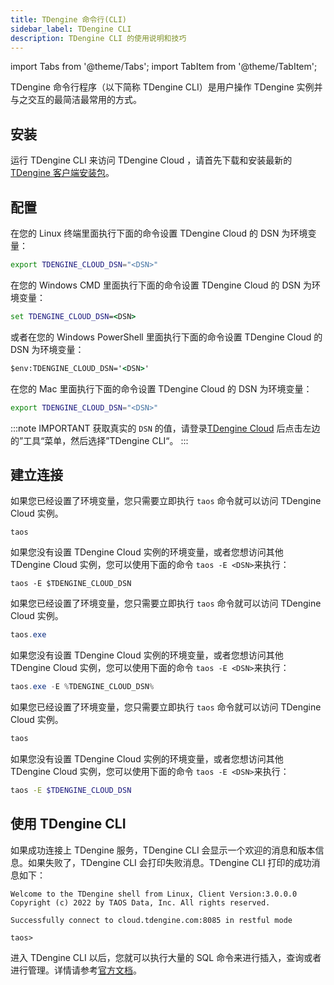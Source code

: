 ```yaml
---
title: TDengine 命令行(CLI)
sidebar_label: TDengine CLI
description: TDengine CLI 的使用说明和技巧
---
```


<!-- exclude -->

import Tabs from '@theme/Tabs';
import TabItem from '@theme/TabItem';

<!-- exclude-end -->

TDengine 命令行程序（以下简称 TDengine CLI）是用户操作 TDengine 实例并与之交互的最简洁最常用的方式。

## 安装

运行 TDengine CLI 来访问 TDengine Cloud ，请首先下载和安装最新的 [TDengine 客户端安装包](https://docs.taosdata.com/releases/tdengine/)。

## 配置

<Tabs defaultValue="linux" groupId="sys">
<TabItem value="linux" label="在Linux上面配置">

在您的 Linux 终端里面执行下面的命令设置 TDengine Cloud 的 DSN 为环境变量：

```bash
export TDENGINE_CLOUD_DSN="<DSN>"
```

</TabItem>
<TabItem value="windows" label="Config on Windows (beta)" groupId="sys">

在您的 Windows CMD 里面执行下面的命令设置 TDengine Cloud 的 DSN 为环境变量：

```cmd
set TDENGINE_CLOUD_DSN=<DSN>
```

或者在您的 Windows PowerShell 里面执行下面的命令设置 TDengine Cloud 的 DSN 为环境变量：

```cmd
$env:TDENGINE_CLOUD_DSN='<DSN>'
```

</TabItem>
<TabItem value="mac" label="Config on Mac (beta)" groupId="sys">

在您的 Mac 里面执行下面的命令设置 TDengine Cloud 的 DSN 为环境变量：

```bash
export TDENGINE_CLOUD_DSN="<DSN>"
```

</TabItem>
</Tabs>

<!-- exclude -->

:::note IMPORTANT
获取真实的 `DSN` 的值，请登录[TDengine Cloud](https://cloud.taosdata.com) 后点击左边的”工具“菜单，然后选择”TDengine CLI“。
:::

<!-- exclude-end -->

## 建立连接

<Tabs defaultValue="linux" groupId="sys">
<TabItem value="linux" label="在 Linux 上面建立连接">

如果您已经设置了环境变量，您只需要立即执行 `taos` 命令就可以访问 TDengine Cloud 实例。

```
taos
```

如果您没有设置 TDengine Cloud 实例的环境变量，或者您想访问其他 TDengine Cloud 实例，您可以使用下面的命令 `taos -E <DSN>`来执行：

```
taos -E $TDENGINE_CLOUD_DSN
```

</TabItem>
<TabItem value="windows" label="在 Windows 上面建立连接 (测试版本)">

如果您已经设置了环境变量，您只需要立即执行 `taos` 命令就可以访问 TDengine Cloud 实例。

```powershell
taos.exe
```

如果您没有设置 TDengine Cloud 实例的环境变量，或者您想访问其他 TDengine Cloud 实例，您可以使用下面的命令 `taos -E <DSN>`来执行：

```powershell
taos.exe -E %TDENGINE_CLOUD_DSN%
```

</TabItem>
<TabItem value="mac" label="在 Mac 上面建立连接 (测试版本)">

如果您已经设置了环境变量，您只需要立即执行 `taos` 命令就可以访问 TDengine Cloud 实例。

```bash
taos
```

如果您没有设置 TDengine Cloud 实例的环境变量，或者您想访问其他 TDengine Cloud 实例，您可以使用下面的命令 `taos -E <DSN>`来执行：

```bash
taos -E $TDENGINE_CLOUD_DSN
```

</TabItem>
</Tabs>

## 使用 TDengine CLI

如果成功连接上 TDengine 服务，TDengine CLI 会显示一个欢迎的消息和版本信息。如果失败了，TDengine CLI 会打印失败消息。TDengine CLI 打印的成功消息如下：

```text
Welcome to the TDengine shell from Linux, Client Version:3.0.0.0
Copyright (c) 2022 by TAOS Data, Inc. All rights reserved.

Successfully connect to cloud.tdengine.com:8085 in restful mode

taos>
```

进入 TDengine CLI 以后，您就可以执行大量的 SQL 命令来进行插入，查询或者进行管理。详情请参考[官方文档](https://docs.taosdata.com/reference/taos-shell#execute-sql-script-file)。

